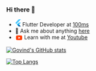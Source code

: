### Hi there 👋

- <img alt="Coding" width="15" src="https://raw.githubusercontent.com/govindmaheshwari2/govindmaheshwari2/main/flutter.svg"> Flutter Developer at [100ms](https://100ms.live)
- 💬 Ask me about anything [here](https://www.twitter.com/govindmh14)
- <img alt="Coding" align="center" height="20" src="https://raw.githubusercontent.com/govindmaheshwari2/govindmaheshwari2/main/youtube.svg"> Learn with me at [Youtube](https://www.youtube.com/PathwayYT?sub_confirmation=1)

[![Govind's GitHub stats](https://github-readme-stats.vercel.app/api?username=govindmaheshwari2&show_icons=true&theme=radical)](https://github.com/govindmaheshwari2)

[![Top Langs](https://github-readme-stats.vercel.app/api/top-langs/?username=govindmaheshwari2&layout=compact&hide=javascript,html,css,scss,cmake&theme=radical)](https://github.com/govindmaheshwari2)
